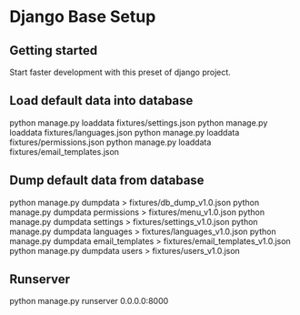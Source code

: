# Django Base Setup



## Getting started

Start faster development with this preset of django project.

## Load default data into database
python manage.py loaddata fixtures/settings.json
python manage.py loaddata fixtures/languages.json 
python manage.py loaddata fixtures/permissions.json
python manage.py loaddata fixtures/email_templates.json

## Dump default data from database
python manage.py dumpdata > fixtures/db_dump_v1.0.json
python manage.py dumpdata permissions > fixtures/menu_v1.0.json
python manage.py dumpdata settings > fixtures/settings_v1.0.json
python manage.py dumpdata languages > fixtures/languages_v1.0.json
python manage.py dumpdata email_templates > fixtures/email_templates_v1.0.json
python manage.py dumpdata users > fixtures/users_v1.0.json

## Runserver
python manage.py runserver 0.0.0.0:8000